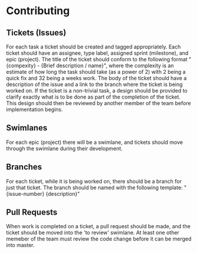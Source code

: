 # Contributing #

## Tickets (Issues) ##

For each task a ticket should be created and tagged appropriately. Each ticket should have an assignee, type label, assigned sprint (milestone), and epic (project). The title of the ticket should conform to the following format "{compexity} - {Brief description / name}", where the complexity is an estimate of how long the task should take (as a power of 2) with 2 being a quick fix and 32 being a weeks work. The body of the ticket should have a description of the issue and a link to the branch where the ticket is being worked on. If the ticket is a non-trivial task, a design should be provided to clarify exactly what is to be done as part of the completion of the ticket. This design should then be reviewed by another member of the team before implementation begins.

## Swimlanes ##

For each epic (project) there will be a swimlane, and tickets should move through the swimlane during their development.

## Branches ##

For each ticket, while it is being worked on, there should be a branch for just that ticket. The branch should be named with the following template: "{issue-number} {description}"

## Pull Requests ##

When work is completed on a ticket, a pull request should be made, and the ticket should be moved into the 'to review' swimlane. At least one other memeber of the team must review the code change before it can be merged into master.
